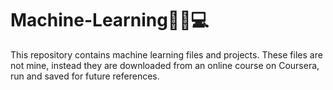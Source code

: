 # Machine-Learning👩‍💻💻
This repository contains machine learning files and projects.
These files are not mine, instead they are downloaded from an online course on Coursera, run and saved for future references. 
